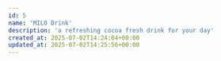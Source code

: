 ```yaml
---
id: 5
name: 'MILO Drink'
description: 'a refreshing cocoa fresh drink for your day'
created_at: 2025-07-02T14:24:04+00:00
updated_at: 2025-07-02T14:25:56+00:00
---
```

